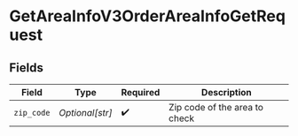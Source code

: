 # GetAreaInfoV3OrderAreaInfoGetRequest


## Fields

| Field                         | Type                          | Required                      | Description                   |
| ----------------------------- | ----------------------------- | ----------------------------- | ----------------------------- |
| `zip_code`                    | *Optional[str]*               | :heavy_check_mark:            | Zip code of the area to check |